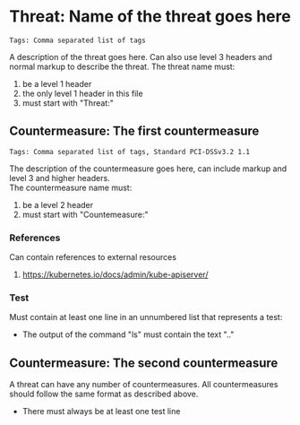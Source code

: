 # Threat: Name of the threat goes here
    Tags: Comma separated list of tags
A description of the threat goes here.  Can also use level 3 headers and normal markup to describe the threat.  The threat name must:
1. be a level 1 header
2. the only level 1 header in this file
3. must start with "Threat:" 

## Countermeasure: The first countermeasure
    Tags: Comma separated list of tags, Standard PCI-DSSv3.2 1.1
The description of the countermeasure goes here, can include markup and level 3 and higher headers.  
The countermeasure name must:
1. be a level 2 header
2. must start with "Countemeasure:"
### References
Can contain references to external resources
1. https://kubernetes.io/docs/admin/kube-apiserver/
### Test
Must contain at least one line in an unnumbered list that represents a test:
* The output of the command "ls" must contain the text ".."

## Countermeasure: The second countermeasure
A threat can have any number of countermeasures.  All countermeasures should follow the same format as described above.
* There must always be at least one test line